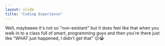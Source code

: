 ```yaml
---
layout: slide
title: "Coding Experience"
---
```


Well, maybeeee it's not so "non-existant" but it does feel like that when you walk in to a class full of smart, programming guys
and then you're there just like "WHAT just happened, I didn't get that" :confused::sob:
